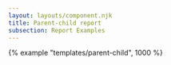 ```yaml
---
layout: layouts/component.njk
title: Parent-child report
subsection: Report Examples
---
```


{% example "templates/parent-child", 1000 %}
